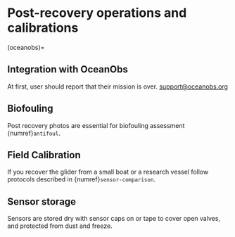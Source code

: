 # Post-recovery operations and calibrations

(oceanobs)=
## Integration with OceanObs
At first, user should report that their mission is over. support@oceanobs.org

## Biofouling
Post recovery photos are essential for biofouling assessment {numref}`antifoul`.

## Field Calibration
If you recover the glider from a small boat or a research vessel follow protocols described in {numref}`sensor-comparison`.

## Sensor storage
Sensors are stored dry with sensor caps on or tape to cover open valves, and protected from dust and freeze. 

